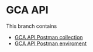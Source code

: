 # GCA API

This branch contains
- [GCA API Postman collection](https://github.com/EscanBE/meeting-square/blob/gca-api/GCA%20API.postman_collection.json)
- [GCA API Postman enviroment](https://github.com/EscanBE/meeting-square/blob/gca-api/GCA%20API.postman_environment.json)